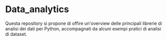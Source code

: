 # Data_analytics
Questa repository si propone di offire un'overview delle principali librerie di analisi dei dati per Python, accompagnati da alcuni esempi pratici di analisi di dataset.
